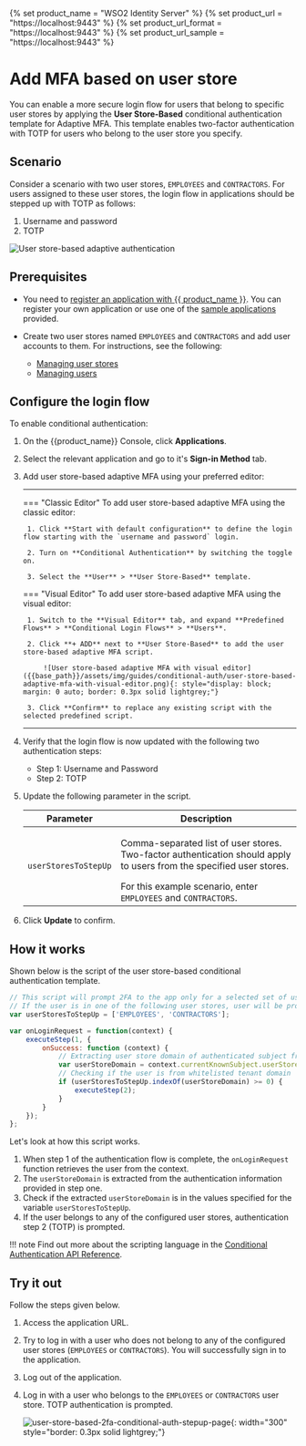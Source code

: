 {% set product_name = "WSO2 Identity Server" %}
{% set product_url = "https://localhost:9443" %}
{% set product_url_format = "https://localhost:9443" %}
{% set product_url_sample = "https://localhost:9443" %}

# Add MFA based on user store

You can enable a more secure login flow for users that belong to specific user stores by applying the **User Store-Based** conditional authentication template for Adaptive MFA. This template enables two-factor authentication with TOTP for users who belong to the user store you specify.

## Scenario

Consider a scenario with two user stores, `EMPLOYEES` and `CONTRACTORS`. For users assigned to these user stores, the login flow in applications should be stepped up with TOTP as follows:

1. Username and password
2. TOTP

![User store-based adaptive authentication]({{base_path}}/assets/img/guides/conditional-auth/user-store-based-adaptive-auth.png)

## Prerequisites

- You need to [register an application with {{ product_name }}]({{base_path}}/guides/applications/). You can register your own application or use one of the [sample applications]({{base_path}}/get-started/try-samples/) provided.

- Create two user stores named `EMPLOYEES` and `CONTRACTORS` and add user accounts to them. For instructions, see the following:

    - [Managing user stores]({{base_path}}/guides/users/user-stores/)
    - [Managing users]({{base_path}}/guides/users/manage-users/)

## Configure the login flow

To enable conditional authentication:

1. On the {{product_name}} Console, click **Applications**.

2. Select the relevant application and go to it's **Sign-in Method** tab.

3. Add user store-based adaptive MFA using your preferred editor:

    ---
    === "Classic Editor"
        To add user store-based adaptive MFA using the classic editor:

        1. Click **Start with default configuration** to define the login flow starting with the `username and password` login.

        2. Turn on **Conditional Authentication** by switching the toggle on.

        3. Select the **User** > **User Store-Based** template.

    === "Visual Editor"
        To add user store-based adaptive MFA using the visual editor:

        1. Switch to the **Visual Editor** tab, and expand **Predefined Flows** > **Conditional Login Flows** > **Users**.

        2. Click **+ ADD** next to **User Store-Based** to add the user store-based adaptive MFA script.

            ![User store-based adaptive MFA with visual editor]({{base_path}}/assets/img/guides/conditional-auth/user-store-based-adaptive-mfa-with-visual-editor.png){: style="display: block; margin: 0 auto; border: 0.3px solid lightgrey;"}

        3. Click **Confirm** to replace any existing script with the selected predefined script.

    ---

4. Verify that the login flow is now updated with the following two authentication steps:

    - Step 1: Username and Password
    - Step 2: TOTP

5. Update the following parameter in the script.

      <table>
         <thead>
            <tr>
               <th>Parameter</th>
               <th>Description</th>
            </tr>
         </thead>
         <tbody>
            <tr>
               <td><code>userStoresToStepUp</code></td>
               <td><p> Comma-separated list of user stores. Two-factor authentication should apply to users from the specified user stores.</p> For this example scenario, enter <code>EMPLOYEES</code> and <code>CONTRACTORS</code>.</td>
            </tr>
         </tbody>
      </table>

6. Click **Update** to confirm.

## How it works

Shown below is the script of the user store-based conditional authentication template.

```js
// This script will prompt 2FA to the app only for a selected set of user stores.
// If the user is in one of the following user stores, user will be prompted 2FA
var userStoresToStepUp = ['EMPLOYEES', 'CONTRACTORS'];

var onLoginRequest = function(context) {
    executeStep(1, {
        onSuccess: function (context) {
            // Extracting user store domain of authenticated subject from the first step
            var userStoreDomain = context.currentKnownSubject.userStoreDomain;
            // Checking if the user is from whitelisted tenant domain
            if (userStoresToStepUp.indexOf(userStoreDomain) >= 0) {
                executeStep(2);
            }
        }
    });
};
```

Let's look at how this script works.

1. When step 1 of the authentication flow is complete, the `onLoginRequest` function retrieves the user from the context.
2. The `userStoreDomain` is extracted from the authentication information provided in step one.
3. Check if the extracted `userStoreDomain` is in the values specified for the variable `userStoresToStepUp`.
4. If the user belongs to any of the configured user stores, authentication step 2 (TOTP) is prompted.

!!! note
      Find out more about the scripting language in the [Conditional Authentication API Reference]({{base_path}}/references/conditional-auth/api-reference/).

## Try it out

Follow the steps given below.

1. Access the application URL.
2. Try to log in with a user who does not belong to any of the configured user stores (`EMPLOYEES` or `CONTRACTORS`). You will successfully sign in to the application.
3. Log out of the application.
4. Log in with a user who belongs to the `EMPLOYEES` or `CONTRACTORS` user store. TOTP authentication is prompted.

    ![user-store-based-2fa-conditional-auth-stepup-page]({{base_path}}/assets/img/guides/conditional-auth/totp-step-up.png){: width="300" style="border: 0.3px solid lightgrey;"}